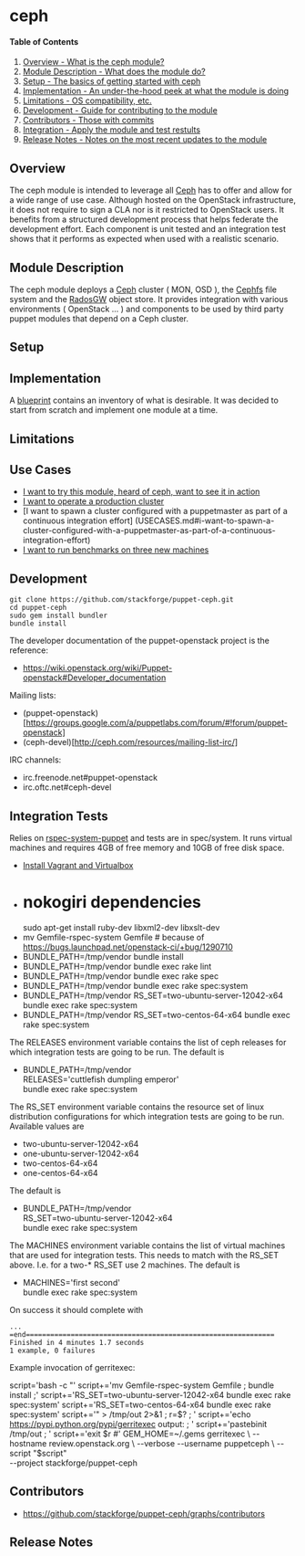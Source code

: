 ceph
====

#### Table of Contents

1. [Overview - What is the ceph module?](#overview)
2. [Module Description - What does the module do?](#module-description)
3. [Setup - The basics of getting started with ceph](#setup)
4. [Implementation - An under-the-hood peek at what the module is doing](#implementation)
5. [Limitations - OS compatibility, etc.](#limitations)
6. [Development - Guide for contributing to the module](#development)
7. [Contributors - Those with commits](#contributors)
7. [Integration - Apply the module and test restults](#integration-tests)
8. [Release Notes - Notes on the most recent updates to the module](#release-notes)

Overview
--------

The ceph module is intended to leverage all [Ceph](http://ceph.com/) has to offer and allow for a wide range of use case. Although hosted on the OpenStack infrastructure, it does not require to sign a CLA nor is it restricted to OpenStack users. It benefits from a structured development process that helps federate the development effort. Each component is unit tested and an integration test shows that it performs as expected when used with a realistic scenario.

Module Description
------------------

The ceph module deploys a [Ceph](http://ceph.com/) cluster ( MON, OSD ), the [Cephfs](http://ceph.com/docs/next/cephfs/) file system and the [RadosGW](http://ceph.com/docs/next/radosgw/) object store. It provides integration with various environments ( OpenStack ... ) and components to be used by third party puppet modules that depend on a Ceph cluster.

Setup
-----

Implementation
--------------

A [blueprint](https://wiki.openstack.org/wiki/Puppet-openstack/ceph-blueprint) contains an inventory of what is desirable. It was decided to start from scratch and implement one module at a time.

Limitations
-----------

Use Cases
---------

* [I want to try this module, heard of ceph, want to see it in action](USECASES.md#i-want-to-try-this-module,-heard-of-ceph,-want-to-see-it-in-action)
* [I want to operate a production cluster](USECASES.md#i-want-to-operate-a-production-cluster)
* [I want to spawn a cluster configured with a puppetmaster as part of a continuous integration effort] (USECASES.md#i-want-to-spawn-a-cluster-configured-with-a-puppetmaster-as-part-of-a-continuous-integration-effort)
* [I want to run benchmarks on three new machines](USECASES.md#i-want-to-run-benchmarks-on-three-new-machines)

Development
-----------

    git clone https://github.com/stackforge/puppet-ceph.git
    cd puppet-ceph
    sudo gem install bundler
    bundle install

The developer documentation of the puppet-openstack project is the reference:

* https://wiki.openstack.org/wiki/Puppet-openstack#Developer_documentation

Mailing lists:

* (puppet-openstack)[https://groups.google.com/a/puppetlabs.com/forum/#!forum/puppet-openstack]
* (ceph-devel)[http://ceph.com/resources/mailing-list-irc/]

IRC channels:

* irc.freenode.net#puppet-openstack
* irc.oftc.net#ceph-devel

Integration Tests
-----------------

Relies on
[rspec-system-puppet](https://github.com/puppetlabs/rspec-system-puppet)
and tests are in spec/system. It runs virtual machines and requires
4GB of free memory and 10GB of free disk space.

* [Install Vagrant and Virtualbox](http://docs-v1.vagrantup.com/v1/docs/getting-started/)
* # nokogiri dependencies
  sudo apt-get install ruby-dev libxml2-dev libxslt-dev
* mv Gemfile-rspec-system Gemfile # because of https://bugs.launchpad.net/openstack-ci/+bug/1290710
* BUNDLE_PATH=/tmp/vendor bundle install
* BUNDLE_PATH=/tmp/vendor bundle exec rake lint
* BUNDLE_PATH=/tmp/vendor bundle exec rake spec
* BUNDLE_PATH=/tmp/vendor bundle exec rake spec:system
* BUNDLE_PATH=/tmp/vendor RS_SET=two-ubuntu-server-12042-x64 bundle exec rake spec:system
* BUNDLE_PATH=/tmp/vendor RS_SET=two-centos-64-x64 bundle exec rake spec:system

The RELEASES environment variable contains the list of ceph releases
for which integration tests are going to be run. The default is

* BUNDLE_PATH=/tmp/vendor \
  RELEASES='cuttlefish dumpling emperor' \
  bundle exec rake spec:system

The RS_SET environment variable contains the resource set of linux
distribution configurations for which integration tests are going
to be run. Available values are

* two-ubuntu-server-12042-x64
* one-ubuntu-server-12042-x64
* two-centos-64-x64
* one-centos-64-x64

The default is

* BUNDLE_PATH=/tmp/vendor \
  RS_SET=two-ubuntu-server-12042-x64 \
  bundle exec rake spec:system

The MACHINES environment variable contains the list of virtual
machines that are used for integration tests. This needs to match
with the RS_SET above. I.e. for a two-* RS_SET use 2 machines.
The default is

* MACHINES='first second' \
  bundle exec rake spec:system

On success it should complete with

    ...
    =end=============================================================
    Finished in 4 minutes 1.7 seconds
    1 example, 0 failures

Example invocation of gerritexec:

script='bash -c "'
script+='mv Gemfile-rspec-system Gemfile ; bundle install ;'
script+='RS_SET=two-ubuntu-server-12042-x64 bundle exec rake spec:system'
script+='RS_SET=two-centos-64-x64 bundle exec rake spec:system'
script+='" > /tmp/out 2>&1 ; r=$? ; '
script+='echo https://pypi.python.org/pypi/gerritexec output: ; '
script+='pastebinit /tmp/out ; '
script+='exit $r #'
GEM_HOME=~/.gems gerritexec \
   --hostname review.openstack.org \
   --verbose --username puppetceph \
   --script "$script" \
   --project stackforge/puppet-ceph

Contributors
------------

* https://github.com/stackforge/puppet-ceph/graphs/contributors

Release Notes
-------------
